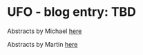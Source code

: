 # UFO - blog entry: TBD

Abstracts by Michael [here](https://github.com/KLMM-LSD/UFO-blog-entry-Michael-Martin/blob/master/michael.md)

Abstracts by Martin [here](https://github.com/KLMM-LSD/UFO-blog-entry-Michael-Martin/blob/master/martin.md)
